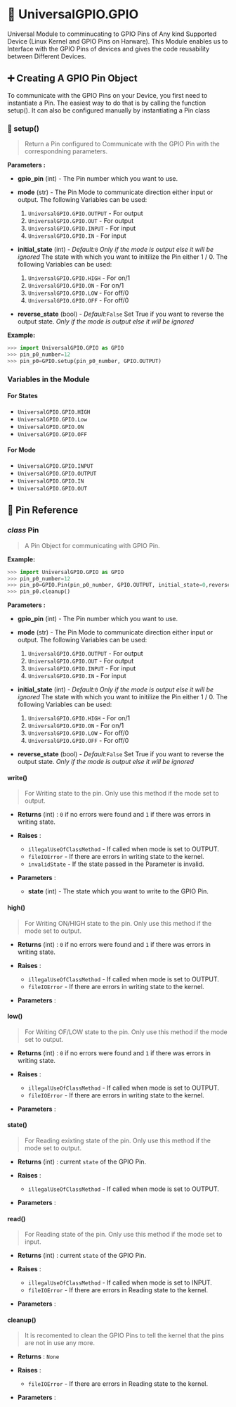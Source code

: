 # 🔮 UniversalGPIO.GPIO

Universal Module to comminucating to GPIO Pins of Any kind Supported Device (Linux Kernel and GPIO Pins on Harware). This Module enables us to Interface with the GPIO Pins of devices and gives the code reusability between Different Devices.

## ➕ Creating A GPIO Pin Object

To communicate with the GPIO Pins on your Device, you first need to instantiate a Pin. The easiest way to do that is by calling the function setup(). It can also be configured manually by instantiating a Pin class

### 📌 setup()

> Return a Pin configured to Communicate with the GPIO Pin with the correspondning parameters.

**Parameters :**

- **gpio_pin** (int) - The Pin number which you want to use.

- **mode** (str) - The Pin Mode to communicate direction either input or output. The following Variables can be used:
    1. `UniversalGPIO.GPIO.OUTPUT`    - For output
    1. `UniversalGPIO.GPIO.OUT`       - For output
    1. `UniversalGPIO.GPIO.INPUT`     - For input
    1. `UniversalGPIO.GPIO.IN`        - For input

- **initial_state** (int) - *Default:*`0` *Only if the mode is output else it will be ignored* The state with which you want to initilize the Pin either 1 / 0. The following Variables can be used:
    1. `UniversalGPIO.GPIO.HIGH`   - For on/1
    1. `UniversalGPIO.GPIO.ON`     - For on/1
    1. `UniversalGPIO.GPIO.LOW`    - For off/0
    1. `UniversalGPIO.GPIO.OFF`    - For off/0

- **reverse_state** (bool) - *Default:*`False` Set True if you want to reverse the output state. *Only if the mode is output else it will be ignored*

**Example:**

```python
>>> import UniversalGPIO.GPIO as GPIO
>>> pin_p0_number=12
>>> pin_p0=GPIO.setup(pin_p0_number, GPIO.OUTPUT)
```

### Variables in the Module

#### For States

- `UniversalGPIO.GPIO.HIGH`
- `UniversalGPIO.GPIO.Low`
- `UniversalGPIO.GPIO.ON`
- `UniversalGPIO.GPIO.OFF`

#### For Mode

- `UniversalGPIO.GPIO.INPUT`
- `UniversalGPIO.GPIO.OUTPUT`
- `UniversalGPIO.GPIO.IN`
- `UniversalGPIO.GPIO.OUT`

## 📍 Pin Reference

### *class* Pin

> A Pin Object for communicating with GPIO Pin.

**Example:**

```python
>>> import UniversalGPIO.GPIO as GPIO
>>> pin_p0_number=12
>>> pin_p0=GPIO.Pin(pin_p0_number, GPIO.OUTPUT, initial_state=0,reverse_state=False)
>>> pin_p0.cleanup()
```

**Parameters :**

- **gpio_pin** (int) - The Pin number which you want to use.

- **mode** (str) - The Pin Mode to communicate direction either input or output. The following Variables can be used:
    1. `UniversalGPIO.GPIO.OUTPUT`    - For output
    1. `UniversalGPIO.GPIO.OUT`       - For output
    1. `UniversalGPIO.GPIO.INPUT`     - For input
    1. `UniversalGPIO.GPIO.IN`        - For input

- **initial_state** (int) - *Default:*`0` *Only if the mode is output else it will be ignored* The state with which you want to initilize the Pin either 1 / 0. The following Variables can be used:
    1. `UniversalGPIO.GPIO.HIGH`   - For on/1
    1. `UniversalGPIO.GPIO.ON`     - For on/1
    1. `UniversalGPIO.GPIO.LOW`    - For off/0
    1. `UniversalGPIO.GPIO.OFF`    - For off/0

- **reverse_state** (bool) - *Default:*`False` Set True if you want to reverse the output state. *Only if the mode is output else it will be ignored*

#### write()

> For Writing state to the pin. Only use this method if the mode set to output.

- **Returns** (int) : `0` if no errors were found and `1` if there was errors in writing state.

- **Raises** :
  - `illegalUseOfClassMethod` - If called when mode is set to OUTPUT.
  - `fileIOError` - If there are errors in writing state to the kernel.
  - `invalidState` - If the state passed in the Parameter is invalid.

- **Parameters** :
  - **state** (int) - The state which you want to write to the GPIO Pin.

#### high()

> For Writing ON/HIGH state to the pin. Only use this method if the mode set to output.

- **Returns** (int) : `0` if no errors were found and `1` if there was errors in writing state.

- **Raises** :
  - `illegalUseOfClassMethod` - If called when mode is set to OUTPUT.
  - `fileIOError` - If there are errors in writing state to the kernel.

- **Parameters** :

#### low()

> For Writing OF/LOW state to the pin. Only use this method if the mode set to output.

- **Returns** (int) : `0` if no errors were found and `1` if there was errors in writing state.

- **Raises** :
  - `illegalUseOfClassMethod` - If called when mode is set to OUTPUT.
  - `fileIOError` - If there are errors in writing state to the kernel.

- **Parameters** :

#### state()

> For Reading exixting state of the pin. Only use this method if the mode set to output.

- **Returns** (int) : current `state` of the GPIO Pin.

- **Raises** :
  - `illegalUseOfClassMethod` - If called when mode is set to OUTPUT.

- **Parameters** :

#### read()

> For Reading state of the pin. Only use this method if the mode set to input.

- **Returns** (int) : current `state` of the GPIO Pin.

- **Raises** :
  - `illegalUseOfClassMethod` - If called when mode is set to INPUT.
  - `fileIOError` - If there are errors in Reading state to the kernel.

- **Parameters** :

#### cleanup()

> It is recomented to clean the GPIO Pins to tell the kernel that the pins are not in use any more.

- **Returns** : `None`

- **Raises** :
  - `fileIOError` - If there are errors in Reading state to the kernel.

- **Parameters** :
